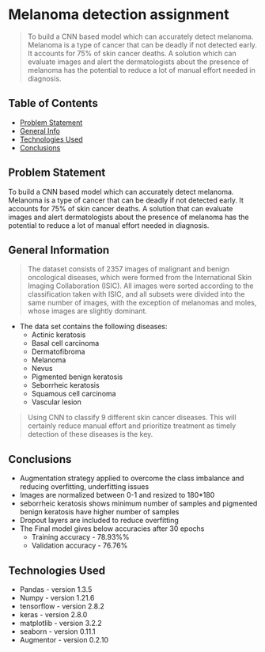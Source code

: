 # Melanoma detection assignment 
> To build a CNN based model which can accurately detect melanoma. Melanoma is a type of cancer that can be deadly if not detected early. It accounts for 75% of skin cancer deaths. A solution which can evaluate images and alert the dermatologists about the presence of melanoma has the potential to reduce a lot of manual effort needed in diagnosis.

## Table of Contents
* [Problem Statement](#problem-statement)
* [General Info](#general-information)
* [Technologies Used](#technologies-used)
* [Conclusions](#conclusions)

<!-- You can include any other section that is pertinent to your problem -->

## Problem Statement
To build a CNN based model which can accurately detect melanoma. Melanoma is a type of cancer that can be deadly if not detected early. It accounts for 75% of skin cancer deaths. A solution that can evaluate images and alert dermatologists about the presence of melanoma has the potential to reduce a lot of manual effort needed in diagnosis.

## General Information

> The dataset consists of 2357 images of malignant and benign oncological diseases, which were formed from the International Skin Imaging Collaboration (ISIC). All images were sorted according to the classification taken with ISIC, and all subsets were divided into the same number of images, with the exception of melanomas and moles, whose images are slightly dominant.


- The data set contains the following diseases:
    - Actinic keratosis
    - Basal cell carcinoma
    - Dermatofibroma
    - Melanoma
    - Nevus
    - Pigmented benign keratosis
    - Seborrheic keratosis
    - Squamous cell carcinoma
    - Vascular lesion
> Using CNN to classify 9 different skin cancer diseases. This will certainly reduce manual effort and prioritize treatment as timely detection of these diseases is the key.

<!-- You don't have to answer all the questions - just the ones relevant to your project. -->

## Conclusions
- Augmentation strategy applied to overcome the class imbalance and reducing overfitting, underfitting issues
- Images are normalized between 0-1 and resized to 180*180
- seborrheic keratosis shows minimum number of samples and pigmented benign keratosis have higher number of samples
- Dropout layers are included to reduce overfitting
- The Final model gives below accuracies after 30 epochs
    - Training accuracy - 78.93%% 
    - Validation accuracy -  76.76%  

<!-- You don't have to answer all the questions - just the ones relevant to your project. -->


## Technologies Used
- Pandas - version 1.3.5
- Numpy - version 1.21.6
- tensorflow - version 2.8.2
- keras - version 2.8.0
- matplotlib - version 3.2.2
- seaborn - version 0.11.1
- Augmentor - version 0.2.10

<!-- As the libraries versions keep on changing, it is recommended to mention the version of library used in this project -->


<!-- Optional -->
<!-- ## License -->
<!-- This project is open source and available under the [... License](). -->

<!-- You don't have to include all sections - just the one's relevant to your project -->
